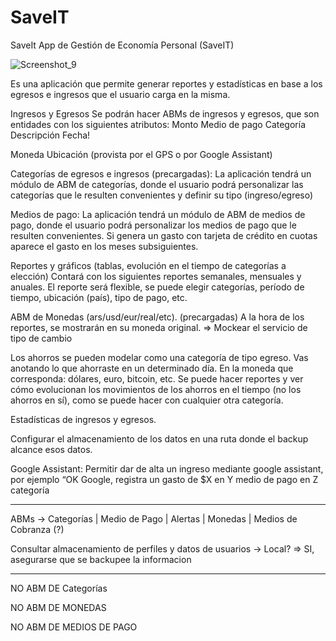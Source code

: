 # SaveIT
SaveIt
App de Gestión de Economía Personal (SaveIT)


![Screenshot_9](https://user-images.githubusercontent.com/11811173/125207274-b4535f80-e261-11eb-901f-910a0288c015.jpg)

Es una aplicación que permite generar reportes y estadísticas en base a los egresos e ingresos que el usuario carga en la misma.

Ingresos y Egresos
Se podrán hacer ABMs de ingresos y egresos, que son entidades con los siguientes atributos:
Monto
Medio de pago
Categoría
Descripción
Fecha!

Moneda
Ubicación (provista por el GPS o por Google Assistant)

Categorías de egresos e ingresos (precargadas):
La aplicación tendrá un módulo de ABM de categorías, donde el usuario podrá personalizar las categorías que le resulten convenientes y definir su tipo (ingreso/egreso)

Medios de pago:
La aplicación tendrá un módulo de ABM de medios de pago, donde el usuario podrá personalizar los medios de pago que le resulten convenientes. Si genera un gasto con tarjeta de crédito en cuotas aparece el gasto en los meses subsiguientes.

Reportes y gráficos (tablas, evolución en el tiempo de categorías a elección)
Contará con los siguientes reportes semanales, mensuales y anuales.
El reporte será flexible, se puede elegir categorías, período de tiempo, ubicación (país), tipo de pago, etc.

ABM de Monedas (ars/usd/eur/real/etc). (precargadas)
A la hora de los reportes, se mostrarán en su moneda original.
=> Mockear el servicio de tipo de cambio

Los ahorros se pueden modelar como una categoría de tipo egreso.
Vas anotando lo que ahorraste en un determinado día. 
En la moneda que corresponda: dólares, euro, bitcoin, etc. Se puede hacer reportes y ver cómo evolucionan los movimientos de los ahorros en el tiempo (no los ahorros en sí), como se puede hacer con cualquier otra categoría.

Estadísticas de ingresos y egresos.

Configurar el almacenamiento de los datos en una ruta donde el backup alcance esos datos.

Google Assistant: Permitir dar de alta un ingreso mediante google assistant, por ejemplo “OK Google, registra un gasto de $X en Y medio de pago en Z categoría

---------

ABMs -> Categorías | Medio de Pago | Alertas | Monedas | Medios de Cobranza (?)

Consultar almacenamiento de perfiles y datos de usuarios -> Local?
=> SI, asegurarse que se backupee la informacion

---------

NO ABM DE Categorías

NO ABM DE MONEDAS

NO ABM DE MEDIOS DE PAGO


